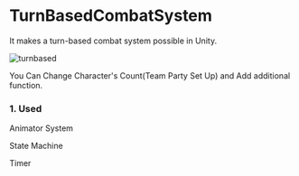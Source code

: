# TurnBasedCombatSystem
It makes a turn-based combat system possible in Unity.

![turnbased](https://github.com/s2nchangeun2/TurnBasedCombatSystem/assets/132358969/6d8bdd5d-8a3c-42ca-996a-8c8999ddc1e1)

You Can Change Character's Count(Team Party Set Up) and Add additional function.

### 1. Used

Animator System

State Machine

Timer
